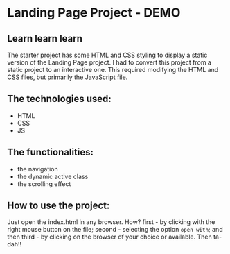 # Landing Page Project - DEMO

## Learn learn learn
The starter project has some HTML and CSS styling to display a static version of the Landing Page project. I had to convert this project from a static project to an interactive one. This required modifying the HTML and CSS files, but primarily the JavaScript file.

## The technologies used:
- HTML
- CSS
- JS

## The functionalities:
- the navigation
- the dynamic active class
- the scrolling effect

## How to use the project:
Just open the index.html in any browser. How? 
first - by clicking with the right mouse button on the file;
second - selecting the option ```open with```; and then
third - by clicking on the browser of your choice or available.
Then ta-dah!!
